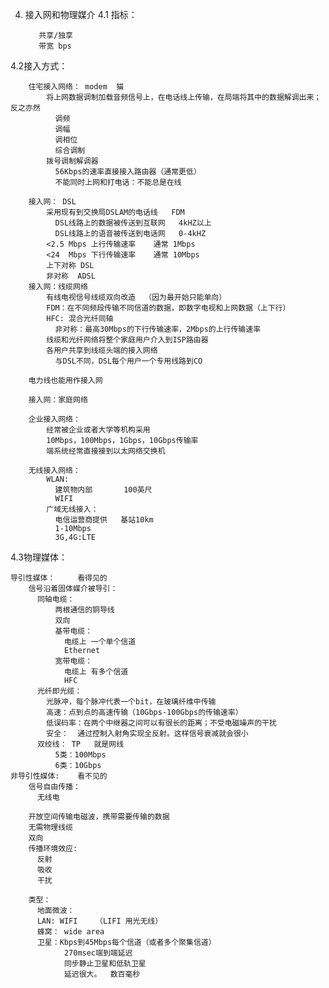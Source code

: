 4. 接入网和物理媒介
  4.1 指标：

          共享/独享
          带宽 bps

  
  4.2接入方式：

        住宅接入网络： modem  猫
            将上网数据调制加载音频信号上，在电话线上传输，在局端将其中的数据解调出来；反之亦然
              调频
              调幅 
              调相位
              综合调制
            拨号调制解调器
              56Kbps的速率直接接入路由器（通常更低）
              不能同时上网和打电话：不能总是在线

        接入网： DSL 
            采用现有到交换局DSLAM的电话线   FDM
              DSL线路上的数据被传送到互联网   4kHZ以上
              DSL线路上的语音被传送到电话网   0-4kHZ
            <2.5 Mbps 上行传输速率    通常 1Mbps
            <24  Mbps 下行传输速率    通常 10Mbps
            上下对称 DSL
            非对称  ADSL
        接入网：线缆网络
            有线电视信号线缆双向改造  （因为最开始只能单向）
            FDM：在不同频段传输不同信道的数据，即数字电视和上网数据（上下行）
            HFC: 混合光纤同轴
              非对称：最高30Mbps的下行传输速率，2Mbps的上行传输速率
            线缆和光纤网络将整个家庭用户介入到ISP路由器
            各用户共享到线缆头端的接入网络
              与DSL不同，DSL每个用户一个专用线路到CO
      
        电力线也能用作接入网
        
        接入网：家庭网络

        企业接入网络：
            经常被企业或者大学等机构采用
            10Mbps，100Mbps，1Gbps，10Gbps传输率
            端系统经常直接接到以太网络交换机
        
        无线接入网络：
            WLAN:
              建筑物内部       100英尺
              WIFI
            广域无线接入：
              电信运营商提供   基站10km
              1-10Mbps
              3G,4G:LTE
        

  4.3物理媒体：

    导引性媒体：     看得见的
        信号沿着固体媒介被导引：
          同轴电缆：
              两根通信的铜导线
              双向
              基带电缆：
                电缆上 一个单个信道
                Ethernet
              宽带电缆：
                电缆上 有多个信道
                HFC
          光纤即光缆：
            光脉冲，每个脉冲代表一个bit，在玻璃纤维中传输
            高速：点到点的高速传输（10Gbps-100Gbps的传输速率）
            低误码率：在两个中继器之间可以有很长的距离；不受电磁噪声的干扰
            安全：  通过控制入射角实现全反射。这样信号衰减就会很小
          双绞线： TP   就是网线
              5类：100Mbps 
              6类：10Gbps
    非导引性媒体:    看不见的 
        信号自由传播：
          无线电
        
        开放空间传输电磁波，携带需要传输的数据
        无需物理线缆
        双向
        传播环境效应:
          反射
          吸收
          干扰
      
        类型：
          地面微波：
          LAN: WIFI    （LIFI 用光无线）
          蜂窝： wide area
          卫星：Kbps到45Mbps每个信道（或者多个聚集信道）
                270msec端到端延迟
                同步静止卫星和低轨卫星      
                延迟很大。  数百毫秒

  
 
